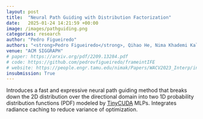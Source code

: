 ```yaml
---
layout: post
title:  "Neural Path Guiding with Distribution Factorization"
date:   2025-01-24 14:21:59 +00:00
image: /images/pathguiding.png
categories: research
author: "Pedro Figueiredo"
authors: "<strong>Pedro Figueiredo</strong>, Qihao He, Nima Khademi Kalantari"
venue: "ACM SIGGRAPH"
# paper: https://arxiv.org/pdf/2209.13284.pdf
# code: https://github.com/pedrovfigueiredo/frameintIFE
# website: https://people.engr.tamu.edu/nimak/Papers/WACV2023_Interp/index.html
insubmission: True
---
```


Introduces a fast and expressive neural path guiding method that breaks down the 2D distribution over the directional domain into two 1D probability distribution functions (PDF) modeled by [TinyCUDA](https://github.com/NVlabs/tiny-cuda-nn) MLPs. Integrates radiance caching to reduce variance of optimization.